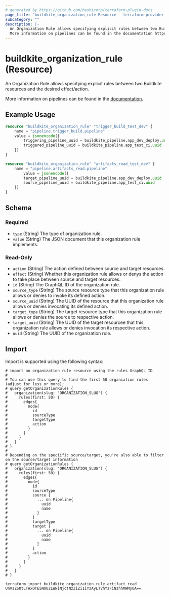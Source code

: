 ```yaml
---
# generated by https://github.com/hashicorp/terraform-plugin-docs
page_title: "buildkite_organization_rule Resource - terraform-provider-buildkite"
subcategory: ""
description: |-
  An Organization Rule allows specifying explicit rules between two Buildkite resources and the desired effect/action.
  More information on pipelines can be found in the documentation https://buildkite.com/docs/pipelines/rules/overview.
---
```


# buildkite_organization_rule (Resource)

An Organization Rule allows specifying explicit rules between two Buildkite resources and the desired effect/action. 

More information on pipelines can be found in the [documentation](https://buildkite.com/docs/pipelines/rules/overview).

## Example Usage

```terraform
resource "buildkite_organization_rule" "trigger_build_test_dev" {
    name = "pipeline.trigger_build.pipeline"
    value = jsonencode({
        triggering_pipeline_uuid = buildkite_pipeline.app_dev_deploy.uuid
        triggered_pipeline_uuid = buildkite_pipeline.app_test_ci.uuid
    })
}

resource "buildkite_organization_rule" "artifacts_read_test_dev" {
    name = "pipeline.artifacts_read.pipeline"
        value = jsonencode({
        target_pipeline_uuid = buildkite_pipeline.app_dev_deploy.uuid
        source_pipeline_uuid = buildkite_pipeline.app_test_ci.uuid
    })
}
```

<!-- schema generated by tfplugindocs -->
## Schema

### Required

- `type` (String) The type of organization rule.
- `value` (String) The JSON document that this organization rule implements.

### Read-Only

- `action` (String) The action defined between source and target resources.
- `effect` (String) Whether this organization rule allows or denys the action to take place between source and target resources.
- `id` (String) The GraphQL ID of the organization rule.
- `source_type` (String) The source resource type that this organization rule allows or denies to invoke its defined action.
- `source_uuid` (String) The UUID of the resource that this organization rule allows or denies invocating its defined action.
- `target_type` (String) The target resource type that this organization rule allows or denies the source to respective action.
- `target_uuid` (String) The UUID of the target resourcee that this organization rule allows or denies invocation its respective action.
- `uuid` (String) The UUID of the organization rule.

## Import

Import is supported using the following syntax:

```shell
# import an organization rule resource using the rules GraphQL ID
#
# You can use this query to find the first 50 organiation rules (adjust for less or more):
# query getOrganizationRules {
#   organization(slug: "ORGANIZATION_SLUG") {
#     rules(first: 50) {
#       edges{
#         node{
#           id
#           sourceType
#           targetType
#           action
#         }
#       }
#     }
#   }
# }
#
# Depending on the speciific source/target, you're also able to filter on the source/target information
# query getOrganizationRules {
#   organization(slug: "ORGANIZATION_SLUG") {
#     rules(first: 50) {
#       edges{
#         node{
#           id
#           sourceType
#           source {
#             ... on Pipeline{
#               uuid
#               name
#             }            
#           }
#           targetType
#           target {
#             ... on Pipeline{
#               uuid
#               name
#             }            
#           }
#           action
#         }
#       }
#     }
#   }
# }

terraform import buildkite_organization_rule.artifact_read UnVsZS0tLTAxOTE5NmU2LWNiNjctNzZiZi1iYzAyLTVhYzFiNzhhMWMyOA==
```
